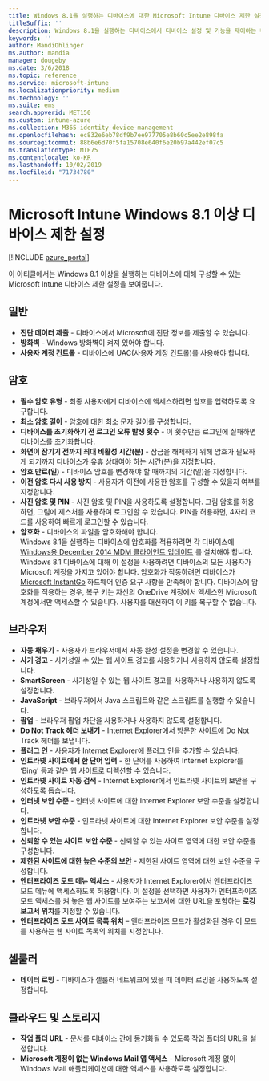 ```yaml
---
title: Windows 8.1을 실행하는 디바이스에 대한 Microsoft Intune 디바이스 제한 설정
titleSuffix: ''
description: Windows 8.1을 실행하는 디바이스에서 디바이스 설정 및 기능을 제어하는 데 사용할 수 있는 Intune 설정을 알아봅니다.
keywords: ''
author: MandiOhlinger
ms.author: mandia
manager: dougeby
ms.date: 3/6/2018
ms.topic: reference
ms.service: microsoft-intune
ms.localizationpriority: medium
ms.technology: ''
ms.suite: ems
search.appverid: MET150
ms.custom: intune-azure
ms.collection: M365-identity-device-management
ms.openlocfilehash: ec832e6eb78df9b7ee977705e8b60c5ee2e898fa
ms.sourcegitcommit: 88b6e6d70f5fa15708e640f6e20b97a442ef07c5
ms.translationtype: MTE75
ms.contentlocale: ko-KR
ms.lasthandoff: 10/02/2019
ms.locfileid: "71734780"
---
```

# <a name="microsoft-intune-windows-81-and-later-device-restriction-settings"></a>Microsoft Intune Windows 8.1 이상 디바이스 제한 설정

[!INCLUDE [azure_portal](../includes/azure_portal.md)]

이 아티클에서는 Windows 8.1 이상을 실행하는 디바이스에 대해 구성할 수 있는 Microsoft Intune 디바이스 제한 설정을 보여줍니다.


## <a name="general"></a>일반

- **진단 데이터 제출** - 디바이스에서 Microsoft에 진단 정보를 제출할 수 있습니다.
- **방화벽** - Windows 방화벽이 켜져 있어야 합니다.
- **사용자 계정 컨트롤** - 디바이스에 UAC(사용자 계정 컨트롤)를 사용해야 합니다.

## <a name="password"></a>암호
- **필수 암호 유형** - 최종 사용자에게 디바이스에 액세스하려면 암호를 입력하도록 요구합니다.
- **최소 암호 길이** - 암호에 대한 최소 문자 길이를 구성합니다.
- **디바이스를 초기화하기 전 로그인 오류 발생 횟수** - 이 횟수만큼 로그인에 실패하면 디바이스를 초기화합니다.
- **화면이 잠기기 전까지 최대 비활성 시간(분)** - 잠금을 해제하기 위해 암호가 필요하게 되기까지 디바이스가 유휴 상태여야 하는 시간(분)을 지정합니다.
- **암호 만료(일)** - 디바이스 암호를 변경해야 할 때까지의 기간(일)을 지정합니다.
- **이전 암호 다시 사용 방지** - 사용자가 이전에 사용한 암호를 구성할 수 있을지 여부를 지정합니다.
- **사진 암호 및 PIN** - 사진 암호 및 PIN을 사용하도록 설정합니다. 그림 암호를 허용하면, 그림에 제스처를 사용하여 로그인할 수 있습니다. PIN을 허용하면, 4자리 코드를 사용하여 빠르게 로그인할 수 있습니다.
- **암호화** - 디바이스의 파일을 암호화해야 합니다.<br>Windows 8.1을 실행하는 디바이스에 암호화를 적용하려면 각 디바이스에 [Windows용 December 2014 MDM 클라이언트 업데이트](https://support.microsoft.com/kb/3013816) 를 설치해야 합니다.
Windows 8.1 디바이스에 대해 이 설정을 사용하려면 디바이스의 모든 사용자가 Microsoft 계정을 가지고 있어야 합니다.
암호화가 작동하려면 디바이스가 [Microsoft InstantGo](https://blogs.windows.com/windowsexperience/2014/06/19/instantgo-a-better-way-to-sleep/#IBHULcTfI4PokO8X.97) 하드웨어 인증 요구 사항을 만족해야 합니다.
디바이스에 암호화를 적용하는 경우, 복구 키는 자신의 OneDrive 계정에서 액세스한 Microsoft 계정에서만 액세스할 수 있습니다. 사용자를 대신하여 이 키를 복구할 수 없습니다. 



## <a name="browser"></a>브라우저
- **자동 채우기** - 사용자가 브라우저에서 자동 완성 설정을 변경할 수 있습니다.
- **사기 경고** - 사기성일 수 있는 웹 사이트 경고를 사용하거나 사용하지 않도록 설정합니다.
- **SmartScreen** - 사기성일 수 있는 웹 사이트 경고를 사용하거나 사용하지 않도록 설정합니다.
- **JavaScript** - 브라우저에서 Java 스크립트와 같은 스크립트를 실행할 수 있습니다.
- **팝업** - 브라우저 팝업 차단을 사용하거나 사용하지 않도록 설정합니다.
- **Do Not Track 헤더 보내기** - Internet Explorer에서 방문한 사이트에 Do Not Track 헤더를 보냅니다.
- **플러그 인** - 사용자가 Internet Explorer에 플러그 인을 추가할 수 있습니다.
- **인트라넷 사이트에서 한 단어 입력** - 한 단어를 사용하여 Internet Explorer를 ‘Bing’ 등과 같은 웹 사이트로 디렉션할 수 있습니다.
- **인트라넷 사이트 자동 검색** - Internet Explorer에서 인트라넷 사이트의 보안을 구성하도록 돕습니다.
- **인터넷 보안 수준** - 인터넷 사이트에 대한 Internet Explorer 보안 수준을 설정합니다.
- **인트라넷 보안 수준** - 인트라넷 사이트에 대한 Internet Explorer 보안 수준을 설정합니다.
- **신뢰할 수 있는 사이트 보안 수준** - 신뢰할 수 있는 사이트 영역에 대한 보안 수준을 구성합니다.
- **제한된 사이트에 대한 높은 수준의 보안** - 제한된 사이트 영역에 대한 보안 수준을 구성합니다.
- **엔터프라이즈 모드 메뉴 액세스** - 사용자가 Internet Explorer에서 엔터프라이즈 모드 메뉴에 액세스하도록 허용합니다.
이 설정을 선택하면 사용자가 엔터프라이즈 모드 액세스를 켜 놓은 웹 사이트를 보여주는 보고서에 대한 URL을 포함하는 **로깅 보고서 위치**를 지정할 수 있습니다.
- **엔터프라이즈 모드 사이트 목록 위치** – 엔터프라이즈 모드가 활성화된 경우 이 모드를 사용하는 웹 사이트 목록의 위치를 지정합니다.

## <a name="cellular"></a>셀룰러
- **데이터 로밍** - 디바이스가 셀룰러 네트워크에 있을 때 데이터 로밍을 사용하도록 설정합니다.

## <a name="cloud-and-storage"></a>클라우드 및 스토리지
- **작업 폴더 URL** - 문서를 디바이스 간에 동기화될 수 있도록 작업 폴더의 URL을 설정합니다.
- **Microsoft 계정이 없는 Windows Mail 앱 액세스** - Microsoft 계정 없이 Windows Mail 애플리케이션에 대한 액세스를 사용하도록 설정합니다.
